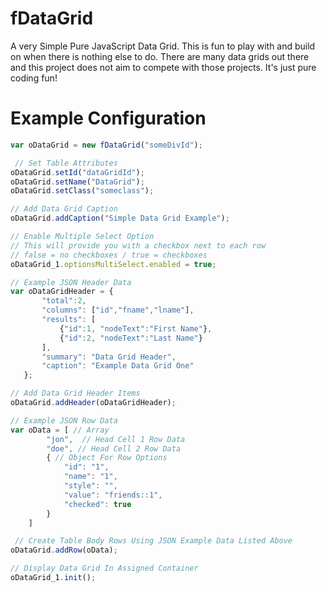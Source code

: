 fDataGrid
=========

A very Simple Pure JavaScript Data Grid. This is fun to play with and build
on when there is nothing else to do. There are many data grids out there
and this project does not aim to compete with those projects. It's just pure
coding fun!

Example Configuration
=============================================================================
```javascript
var oDataGrid = new fDataGrid("someDivId");

 // Set Table Attributes
oDataGrid.setId("dataGridId");
oDataGrid.setName("DataGrid");
oDataGrid.setClass("someclass");

// Add Data Grid Caption
oDataGrid.addCaption("Simple Data Grid Example");

// Enable Multiple Select Option
// This will provide you with a checkbox next to each row
// false = no checkboxes / true = checkboxes
oDataGrid_1.optionsMultiSelect.enabled = true; 

// Example JSON Header Data
var oDataGridHeader = {
       "total":2,
       "columns": ["id","fname","lname"], 
       "results": [
           {"id":1, "nodeText":"First Name"},
           {"id":2, "nodeText":"Last Name"}
       ],
       "summary": "Data Grid Header",
       "caption": "Example Data Grid One"
   }; 

// Add Data Grid Header Items
oDataGrid.addHeader(oDataGridHeader);

// Example JSON Row Data
var oData = [ // Array
        "jon",  // Head Cell 1 Row Data
        "doe", // Head Cell 2 Row Data
        { // Object For Row Options
            "id": "1",
            "name": "1",
            "style": "",
            "value": "friends::1",
            "checked": true
        }
    ]

 // Create Table Body Rows Using JSON Example Data Listed Above
oDataGrid.addRow(oData);

// Display Data Grid In Assigned Container
oDataGrid_1.init();
```